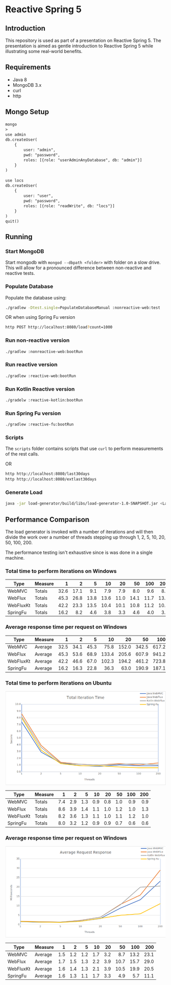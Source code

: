 # Reactive Spring 5

## Introduction

This repository is used as part of a presentation on Reactive Spring 5.
The presentation is aimed as gentle introduction to Reactive Spring 5 while illustrating some real-world benefits.

## Requirements

* Java 8
* MongoDB 3.x
* curl
* http

## Mongo Setup


```
mongo
>
use admin
db.createUser(
    {
        user: "admin",
        pwd: "password",
        roles: [{role: "userAdminAnyDatabase", db: "admin"}]
    }
)

use locs
db.createUser(
    {
        user: "user",
        pwd: "password",
        roles: [{role: "readWrite", db: "locs"}]
    }
)
quit()
```

## Running

### Start MongoDB

Start mongodb with `mongod --dbpath <folder>` with folder on a slow drive. 
This will allow for a pronounced difference between non-reactive and reactive tests.

### Populate Database
Populate the database using: 
```bash
./gradlew -Dtest.single=PopulateDatabaseManual :nonreactive-web:test
```

OR when using Spring Fu version
 
```bash
http POST http://localhost:8080/load?count=1000
```

### Run non-reactive version
```bash
./gradlew :nonreactive-web:bootRun
```

### Run reactive version
```bash
./gradlew :reactive-web:bootRun
```

### Run Kotlin Reactive version
```bash
./gradelw :reactive-kotlin:bootRun
```

### Run Spring Fu version
```bash
./gradlew :reactive-fu:bootRun
```

### Scripts

The `scripts` folder contains scripts that use `curl` to perform measurements of the rest calls.

OR

```bash
http http://localhost:8080/last30days
http http://localhost:8080/extlast30days
```

### Generate Load

```bash
java -jar load-generator/build/libs/load-generator-1.0-SNAPSHOT.jar <Label> <Iterations>
```


## Performance Comparison

The load generator is invoked with a number of iterations and will then divide the work over a number of threads stepping up through 1, 2, 5, 10, 20, 50, 100, 200.
 
The performance testing isn't exhaustive since is was done in a single machine.

### Total time to perform iterations on Windows

| Type         | Measure |        1 |        2 |        5 |       10 |       20 |       50 |      100 |      200 |
|--------------|---------|---------:|---------:|---------:|---------:|---------:|---------:|---------:|---------:|
|      WebMVC | Totals  |     32.6 |     17.1 |      9.1 |      7.9 |      7.9 |      8.0 |      9.6 |      8.7 |
|      WebFlux | Totals  |     45.3 |     26.8 |     13.8 |     13.6 |     11.0 |     14.1 |     11.7 |     13.3 |
|    WebFluxKt | Totals  |     42.2 |     23.3 |     13.5 |     10.4 |     10.1 |     10.8 |     11.2 |     10.4 |
|     SpringFu | Totals  |     16.2 |      8.2 |      4.6 |      3.8 |      3.3 |      4.6 |      4.0 |      3.8 |

### Average response time per request on Windows

| Type         | Measure |        1 |        2 |        5 |       10 |       20 |       50 |      100 |      200 |
|--------------|---------|---------:|---------:|---------:|---------:|---------:|---------:|---------:|---------:|
|      WebMVC | Average |     32.5 |     34.1 |     45.3 |     75.8 |    152.0 |    342.5 |    617.2 |   1395.3 |
|      WebFlux | Average |     45.3 |     53.6 |     68.9 |    133.4 |    205.6 |    607.9 |    941.2 |   1570.7 |
|    WebFluxKt | Average |     42.2 |     46.6 |     67.0 |    102.3 |    194.2 |    461.2 |    723.8 |    739.2 |
|     SpringFu | Average |     16.2 |     16.3 |     22.8 |     36.3 |     63.0 |    190.9 |    187.1 |    517.2 |


### Total time to perform iterations on Ubuntu

![Total Times](img/chart-totals.png)

| Type         | Measure |        1 |        2 |        5 |       10 |       20 |       50 |      100 |      200 |
|--------------|---------|---------:|---------:|---------:|---------:|---------:|---------:|---------:|---------:|
|       WebMVC | Totals  |      7.4 |      2.9 |      1.3 |      0.9 |      0.8 |      1.0 |      0.9 |      0.9 |
|      WebFlux | Totals  |      8.6 |      3.9 |      1.4 |      1.1 |      1.0 |      1.2 |      1.0 |      1.3 |
|    WebFluxKt | Totals  |      8.2 |      3.6 |      1.3 |      1.1 |      1.0 |      1.1 |      1.2 |      1.0 |
|     SpringFu | Totals  |      8.0 |      3.2 |      1.2 |      0.9 |      0.9 |      0.7 |      0.6 |      0.6 |

### Average response time per request on Windows

![Average Times](img/chart-average.png)

| Type         | Measure |        1 |        2 |        5 |       10 |       20 |       50 |      100 |      200 |
|--------------|---------|---------:|---------:|---------:|---------:|---------:|---------:|---------:|---------:|
|       WebMVC | Average |      1.5 |      1.2 |      1.2 |      1.7 |      3.2 |      8.7 |     13.2 |     23.1 |
|      WebFlux | Average |      1.7 |      1.5 |      1.3 |      2.2 |      3.9 |     10.7 |     15.7 |     29.0 |
|    WebFluxKt | Average |      1.6 |      1.4 |      1.3 |      2.1 |      3.9 |     10.5 |     19.9 |     20.5 |
|     SpringFu | Average |      1.6 |      1.3 |      1.1 |      1.7 |      3.3 |      4.9 |      5.7 |     11.1 |
